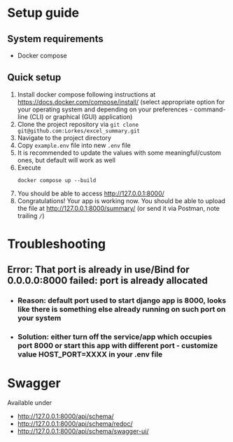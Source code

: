# Setup guide
## System requirements
- Docker compose

## Quick setup
1. Install docker compose following instructions at https://docs.docker.com/compose/install/ (select appropriate option for your operating system and depending on your preferences - command-line (CLI) or graphical (GUI) application)
2. Clone the project repository via `git clone git@github.com:Lorkes/excel_summary.git`
3. Navigate to the project directory
4. Copy `example.env` file into new `.env` file
5. It is recommended to update the values with some meaningful/custom ones, but default will work as well
6. Execute
    ```shell
    docker compose up --build
    ```
7. You should be able to access http://127.0.0.1:8000/
8. Congratulations! Your app is working now. You should be able to upload the file at http://127.0.0.1:8000/summary/ (or send it via Postman, note trailing `/`)

# Troubleshooting
## Error: That port is already in use/Bind for 0.0.0.0:8000 failed: port is already allocated
- ### Reason: default port used to start django app is 8000, looks like there is something else already running on such port on your system
- ### Solution: either turn off the service/app which occupies port 8000 or start this app with different port - customize value HOST_PORT=XXXX in your .env file

# Swagger
Available under
- http://127.0.0.1:8000/api/schema/
- http://127.0.0.1:8000/api/schema/redoc/
- http://127.0.0.1:8000/api/schema/swagger-ui/

